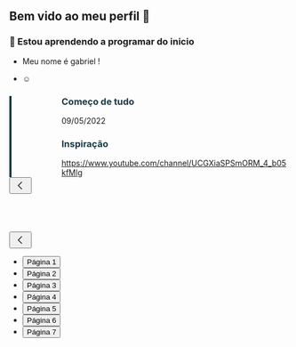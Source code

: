 ## Bem vido ao meu perfil 👋
### 🌱 Estou aprendendo a programar do inicio
- Meu nome é gabriel !

 * ☺
<div class="spotlight spotlight-v2" style="border-left: 4px solid #1b3a44;"><i class="puzzle-piece" style="float: left; margin-top: 7px; color: #1b3a43;"></i>
<div style="margin-left: 90px;">
<h3 style="color: #1b3a43;">Começo de tudo</h3>
<p><span>09/05/2022</span></p>
<h3 style="color: #1b3a43;">Inspiração</h3>
  <a class="btn btn-sucess" href="#" target="_blank" style="background-color: #1b3a1;"><i class="fas fa-external-link-alt"> </i>https://www.youtube.com/channel/UCGXiaSPSmORM_4_b05kfMlg</a></div>
</div>
<section class="andes-carousel-snapped__container andes-carousel-snapped__container--full andes-carousel-snapped__container--with-controls andes-carousel-snapped__container--strict-boundaries" aria-roledescription="Carrossel" aria-label="novidades principais"><div class="andes-carousel-snapped__header"></div><div class="andes-carousel-snapped__controls-wrapper"><button class="andes-carousel-snapped__control andes-carousel-snapped__control--previous andes-carousel-snapped__control--size-large" type="button" aria-label="Anterior"><span aria-hidden="true" class="andes-carousel-snapped__control__icon-container"><svg width="24" height="24" viewBox="0 0 24 24" fill="rgba(0, 0, 0, 0.9)"><path d="M14.0656 4.9325L15.1263 5.99316L9.12254 11.9969L15.1325 18.0069L14.0719 19.0676L7.00122 11.9969L14.0656 4.9325Z" fill="rgba(0, 0, 0, 0.9)"></path></svg></span></button><div class="andes-carousel-snapped andes-carousel-snapped--scroll-hidden"><div class="andes-carousel-snapped__wrapper" style="display: flex; will-change: transform; flex-direction: row; transition: transform 500ms ease 0s; transform: translate3d(-3745px, 0px, 0px);"><div role="group" class="andes-carousel-snapped__slide" aria-label="" aria-hidden="true" style="width: 749px; margin-right: 0px;" data-slider="6" data-shallow-slider="" tabindex="-1"><a href="https://lista.mercadolivre.com.br/_Deal_tudo-para-moto-com-ate-40off#DEAL_ID=MLB8827&amp;S=MKT&amp;V=1&amp;T=MS&amp;L=MKPLC_CAT_ACC_MOTO&amp;me.audience=all&amp;me.content_id=MS_ACC_PECAS_MARCO4&amp;me.component_id=main_slider_web_ml_6&amp;me.logic=user_journey&amp;me.position=6&amp;me.bu_line=26&amp;me.flow=-1&amp;me.bu=3&amp;audience=all&amp;bu=3&amp;bu_line=26&amp;component_id=main_slider_web_ml_6&amp;content_id=MS_ACC_PECAS_MARCO4&amp;flow=-1&amp;logic=user_journey&amp;position=6&amp;c_id=/home/exhibitors-carousel/element&amp;c_campaign=MKPLC_CAT_ACC_MOTO&amp;c_element_order=7&amp;c_uid=c70c3219-9973-4cbc-85f6-7a01ef843c8e" tabindex="-1"><img src="https://http2.mlstatic.com/D_NQ_970528-MLA49863055752_052022-OO.webp" alt="Peças" tabindex="-1"></a></div><div role="group" class="andes-carousel-snapped__slide" aria-label="" aria-hidden="true" style="width: 749px; margin-right: 0px;" data-slider="0"><a href="https://www.mercadolivre.com.br/ofertas/festival-casa-e-construcao#DEAL_ID=MLB5579&amp;S=MKT&amp;V=1&amp;T=MS&amp;L=MKT_T3_FESTIVAL_CASA_E_CONSTRUCAO&amp;me.component_id=main_slider_web_ml_0&amp;me.logic=user_journey&amp;me.position=0&amp;me.bu_line=26&amp;me.flow=-1&amp;me.bu=3&amp;me.audience=all&amp;me.content_id=MS_FESTIVAL_CASA_CONSTRUCAO_MAIO&amp;audience=all&amp;bu=3&amp;bu_line=26&amp;component_id=main_slider_web_ml_0&amp;content_id=MS_FESTIVAL_CASA_CONSTRUCAO_MAIO&amp;flow=-1&amp;logic=user_journey&amp;position=0&amp;c_id=/home/exhibitors-carousel/element&amp;c_campaign=MKT_T3_FESTIVAL_CASA_E_CONSTRUCAO&amp;c_element_order=1&amp;c_uid=867b0497-5b77-40b2-ac19-88852bafbf20" tabindex="-1"><img src="https://http2.mlstatic.com/D_NQ_914877-MLA49868609581_052022-OO.webp" alt="Festival Casa e Construção"></a></div><div role="group" class="andes-carousel-snapped__slide" aria-label="" aria-hidden="true" style="width: 749px; margin-right: 0px;" data-slider="1"><a href="https://www.mercadolivre.com.br/ofertas/o-melhor-do-eletro#DEAL_ID=MLB6412&amp;S=MKT&amp;V=1&amp;T=MS&amp;L=MKT_T3_O_MELHOR_DO_ELETRO&amp;me.flow=-1&amp;me.bu=3&amp;me.audience=all&amp;me.content_id=MS_O_MELHOR_DO_ELETRO_MAIO&amp;me.component_id=main_slider_web_ml_1&amp;me.logic=user_journey&amp;me.position=1&amp;me.bu_line=26&amp;audience=all&amp;bu=3&amp;bu_line=26&amp;component_id=main_slider_web_ml_1&amp;content_id=MS_O_MELHOR_DO_ELETRO_MAIO&amp;flow=-1&amp;logic=user_journey&amp;position=1&amp;c_id=/home/exhibitors-carousel/element&amp;c_campaign=MKT_T3_O_MELHOR_DO_ELETRO&amp;c_element_order=2&amp;c_uid=bb257f72-2937-4ebd-af74-b658953217bd" tabindex="-1"><img src="https://http2.mlstatic.com/D_NQ_951602-MLA49902550114_052022-OO.webp" alt="O Melhor do Eletro"></a></div><div role="group" class="andes-carousel-snapped__slide" aria-label="" aria-hidden="true" style="width: 749px; margin-right: 0px;" data-slider="2"><a href="https://www.mercadolivre.com.br/assinaturas/nivel-6#origin=main-slider&amp;DEAL_ID=&amp;S=MKT&amp;V=1&amp;T=MS&amp;L=LOYALTY_PROMO_NIVEL6&amp;me.position=2&amp;me.bu_line=26&amp;me.flow=-1&amp;me.bu=3&amp;me.audience=all&amp;me.content_id=MS_LOYALTY_2022&amp;me.component_id=main_slider_web_ml_2&amp;me.logic=user_journey&amp;audience=all&amp;bu=3&amp;bu_line=26&amp;component_id=main_slider_web_ml_2&amp;content_id=MS_LOYALTY_2022&amp;flow=-1&amp;logic=user_journey&amp;position=2&amp;c_id=/home/exhibitors-carousel/element&amp;c_campaign=LOYALTY_PROMO_NIVEL6&amp;c_element_order=3&amp;c_uid=692e8645-18e6-41c9-a271-93757000371b" tabindex="-1"><img src="https://http2.mlstatic.com/D_NQ_917494-MLA49902700384_052022-OO.webp" alt="Loyalty"></a></div><div role="group" class="andes-carousel-snapped__slide andes-carousel-snapped__slide--previous" aria-label="" aria-hidden="true" style="width: 749px; margin-right: 0px;" data-slider="3"><a href="https://lista.mercadolivre.com.br/_Deal_feirao-informatica-maio#DEAL_ID=MLB8799&amp;S=MKT&amp;V=1&amp;T=MS&amp;L=MKPLC_CAT_CE_FEIRAO_INFORMATICA&amp;me.flow=-1&amp;me.bu=3&amp;me.audience=all&amp;me.content_id=MS_CE_NOTEBOOKS&amp;me.component_id=main_slider_web_ml_3&amp;me.logic=user_journey&amp;me.position=3&amp;me.bu_line=26&amp;audience=all&amp;bu=3&amp;bu_line=26&amp;component_id=main_slider_web_ml_3&amp;content_id=MS_CE_NOTEBOOKS&amp;flow=-1&amp;logic=user_journey&amp;position=3&amp;c_id=/home/exhibitors-carousel/element&amp;c_campaign=MKPLC_CAT_CE_FEIRAO_INFORMATICA&amp;c_element_order=4&amp;c_uid=41ab15c1-3e3d-4547-a29c-78a8191cd7a8" tabindex="-1"><img src="https://http2.mlstatic.com/D_NQ_965333-MLA49868821068_052022-OO.webp" alt="Feirão de Informática"></a></div><div role="group" class="andes-carousel-snapped__slide andes-carousel-snapped__slide--active" aria-label="" aria-hidden="true" style="width: 749px; margin-right: 0px;" data-slider="4"><a href="https://lista.mercadolivre.com.br/_Deal_seu-spa-em-casa#DEAL_ID=MLB8684&amp;S=MKT&amp;V=1&amp;T=MS&amp;L=MKPLC_CAT_B&amp;H_SPA_EM_CASA&amp;me.component_id=main_slider_web_ml_4&amp;me.logic=user_journey&amp;me.position=4&amp;me.bu_line=26&amp;me.flow=-1&amp;me.bu=3&amp;me.audience=all&amp;me.content_id=MS_BH_SPA_EM_CASA2&amp;audience=all&amp;bu=3&amp;bu_line=26&amp;component_id=main_slider_web_ml_4&amp;content_id=MS_BH_SPA_EM_CASA2&amp;flow=-1&amp;logic=user_journey&amp;position=4&amp;c_id=/home/exhibitors-carousel/element&amp;c_campaign=MKPLC_CAT_B&amp;c_element_order=5&amp;c_uid=6790a02b-7096-49ed-9a37-456f8f468364" tabindex="-1"><img src="https://http2.mlstatic.com/D_NQ_787118-MLA49865020205_052022-OO.webp" alt="Spa Em Casa"></a></div><div role="group" class="andes-carousel-snapped__slide andes-carousel-snapped__slide--next" aria-label="" aria-hidden="true" style="width: 749px; margin-right: 0px;" data-slider="5"><a href=" https://lista.mercadolivre.com.br/_Deal_festival-de-tenis-e-moda-fitness#DEAL_ID=MLB8567&amp;S=MKT&amp;V=1&amp;T=MS&amp;L=MKPLC_CAT_APPAREL_FESTIVAL_TENIS_MODA&amp;me.component_id=main_slider_web_ml_5&amp;me.logic=user_journey&amp;me.position=5&amp;me.bu_line=26&amp;me.flow=-1&amp;me.bu=3&amp;me.audience=all&amp;me.content_id=MS_APPAREL_FESTIVAL_TENIS_MODA&amp;audience=all&amp;bu=3&amp;bu_line=26&amp;component_id=main_slider_web_ml_5&amp;content_id=MS_APPAREL_FESTIVAL_TENIS_MODA&amp;flow=-1&amp;logic=user_journey&amp;position=5&amp;c_id=/home/exhibitors-carousel/element&amp;c_campaign=MKPLC_CAT_APPAREL_FESTIVAL_TENIS_MODA&amp;c_element_order=6&amp;c_uid=ab462238-9050-48bb-aad0-a5443505e4cb" tabindex="-1"><img src="https://http2.mlstatic.com/D_NQ_747464-MLA49876759450_052022-OO.webp" alt="Festival Tênis e Moda"></a></div><div role="group" class="andes-carousel-snapped__slide" aria-label="" aria-hidden="true" style="width: 749px; margin-right: 0px;" data-slider="6"><a href="https://lista.mercadolivre.com.br/_Deal_tudo-para-moto-com-ate-40off#DEAL_ID=MLB8827&amp;S=MKT&amp;V=1&amp;T=MS&amp;L=MKPLC_CAT_ACC_MOTO&amp;me.audience=all&amp;me.content_id=MS_ACC_PECAS_MARCO4&amp;me.component_id=main_slider_web_ml_6&amp;me.logic=user_journey&amp;me.position=6&amp;me.bu_line=26&amp;me.flow=-1&amp;me.bu=3&amp;audience=all&amp;bu=3&amp;bu_line=26&amp;component_id=main_slider_web_ml_6&amp;content_id=MS_ACC_PECAS_MARCO4&amp;flow=-1&amp;logic=user_journey&amp;position=6&amp;c_id=/home/exhibitors-carousel/element&amp;c_campaign=MKPLC_CAT_ACC_MOTO&amp;c_element_order=7&amp;c_uid=c70c3219-9973-4cbc-85f6-7a01ef843c8e" tabindex="-1"><img src="https://http2.mlstatic.com/D_NQ_970528-MLA49863055752_052022-OO.webp" alt="Peças"></a></div><div role="group" class="andes-carousel-snapped__slide" aria-label="" aria-hidden="true" style="width: 749px; margin-right: 0px;" data-slider="0" data-shallow-slider="" tabindex="-1"><a href="https://www.mercadolivre.com.br/ofertas/festival-casa-e-construcao#DEAL_ID=MLB5579&amp;S=MKT&amp;V=1&amp;T=MS&amp;L=MKT_T3_FESTIVAL_CASA_E_CONSTRUCAO&amp;me.component_id=main_slider_web_ml_0&amp;me.logic=user_journey&amp;me.position=0&amp;me.bu_line=26&amp;me.flow=-1&amp;me.bu=3&amp;me.audience=all&amp;me.content_id=MS_FESTIVAL_CASA_CONSTRUCAO_MAIO&amp;audience=all&amp;bu=3&amp;bu_line=26&amp;component_id=main_slider_web_ml_0&amp;content_id=MS_FESTIVAL_CASA_CONSTRUCAO_MAIO&amp;flow=-1&amp;logic=user_journey&amp;position=0&amp;c_id=/home/exhibitors-carousel/element&amp;c_campaign=MKT_T3_FESTIVAL_CASA_E_CONSTRUCAO&amp;c_element_order=1&amp;c_uid=867b0497-5b77-40b2-ac19-88852bafbf20" tabindex="-1"><img src="https://http2.mlstatic.com/D_NQ_914877-MLA49868609581_052022-OO.webp" alt="Festival Casa e Construção" tabindex="-1"></a></div></div></div><button class="andes-carousel-snapped__control andes-carousel-snapped__control--next andes-carousel-snapped__control--size-large" type="button" aria-label="Seguinte"><span aria-hidden="true" class="andes-carousel-snapped__control__icon-container"><svg width="24" height="24" viewBox="0 0 24 24" fill="rgba(0, 0, 0, 0.9)"><path d="M14.0656 4.9325L15.1263 5.99316L9.12254 11.9969L15.1325 18.0069L14.0719 19.0676L7.00122 11.9969L14.0656 4.9325Z" fill="rgba(0, 0, 0, 0.9)"></path></svg></span></button></div><ul class="andes-carousel-snapped__pagination andes-carousel-snapped__pagination--dark andes-carousel-snapped__pagination--position-inner"><li class="andes-carousel-snapped__pagination-item"><button type="button"><div class="andes-visually-hidden">Página 1</div></button></li><li class="andes-carousel-snapped__pagination-item"><button type="button"><div class="andes-visually-hidden">Página 2</div></button></li><li class="andes-carousel-snapped__pagination-item"><button type="button"><div class="andes-visually-hidden">Página 3</div></button></li><li class="andes-carousel-snapped__pagination-item"><button type="button"><div class="andes-visually-hidden">Página 4</div></button></li><li class="andes-carousel-snapped__pagination-item andes-carousel-snapped__pagination-item--active"><button type="button" aria-current="page"><div class="andes-visually-hidden">Página 5</div></button></li><li class="andes-carousel-snapped__pagination-item"><button type="button"><div class="andes-visually-hidden">Página 6</div></button></li><li class="andes-carousel-snapped__pagination-item"><button type="button"><div class="andes-visually-hidden">Página 7</div></button></li></ul></section>
